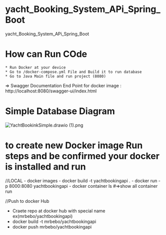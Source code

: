 # yacht_Booking_System_APi_Spring_Boot
yacht_Booking_System_APi_Spring_Boot


# How can Run COde 
    * Run Docker at your device 
    * Go to /docker-compose.yml File and Build it to run database
    * Go to Java Main file and run project (8080)

=> Swagger Documentation End Point  for docker image : http://localhost:8080/swagger-ui/index.html

# Simple Database Diagram 
![YachtBookinkSimple.drawio (1).png](..%2F..%2F..%2F..%2FDownloads%2FYachtBookinkSimple.drawio%20%281%29.png)

# to create new Docker image Run steps and be confirmed your docker is installed and run 
    
//LOCAL 
    - docker images 
    - docker build -t yachtbookingapi .
    - docker run -p 8000:8080 yachtbookingapi
    - docker container ls   #=>show all container run 

//Push to docker Hub
- Craete repo at docker hub with special name ex(mrbebo/yachtbookingapi)
- docker build -t mrbebo/yachtbookingapi
- docker push  mrbebo/yachtbookingapi